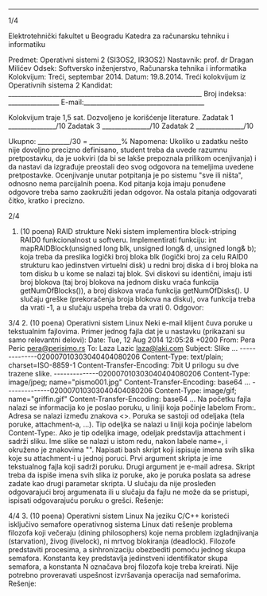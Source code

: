 --------------------------------------------------------------------------------


1/4 
 
Elektrotehnički fakultet u Beogradu 
Katedra za računarsku tehniku i informatiku 
 
Predmet: Operativni sistemi 2 (SI3OS2, IR3OS2) 
Nastavnik: prof. dr Dragan Milićev 
Odsek: Softversko inženjerstvo, Računarska tehnika i informatika 
Kolokvijum: Treći, septembar 2014. 
Datum: 19.8.2014. 
Treći kolokvijum iz Operativnih sistema 2 
Kandidat: _____________________________________________________________ 
Broj indeksa: ________________  E-mail:______________________________________ 
 
Kolokvijum traje 1,5 sat. Dozvoljeno je korišćenje literature. 
Zadatak 1 _______________/10   Zadatak 3 _______________/10 
Zadatak 2 _______________/10    
 
Ukupno: __________/30 = __________% 
Napomena: Ukoliko u zadatku nešto nije dovoljno precizno definisano, student treba da 
uvede razumnu pretpostavku, da je uokviri (da bi se lakše prepoznala prilikom ocenjivanja) i 
da  nastavi  da  izgrađuje  preostali  deo  svog  odgovora  na  temeljima  uvedene  pretpostavke. 
Ocenjivanje unutar potpitanja je po sistemu "sve ili ništa", odnosno nema parcijalnih poena. 
Kod pitanja koja imaju ponuđene odgovore treba samo zaokružiti jedan  odgovor.  Na  ostala 
pitanja odgovarati čitko, kratko i precizno. 
 

2/4 
1. (10 poena) RAID strukture 
Neki  sistem  implementira block-striping RAID0  funkcionalnost  u  softveru.  Implementirati 
funkciju: 
int mapRAIDBlock(unsigned long blk, unsigned long& d, unsigned long& b); 
koja  treba  da  preslika  logički  broj  bloka blk (logički  broj  za  celu  RAID0  strukturu  kao 
jedinstven virtuelni disk) u redni broj diska d i broj bloka na tom disku b u kome se nalazi taj 
blok. Svi diskovi su identični, imaju isti broj blokova (taj broj blokova na jednom disku vraća 
funkcija getNumOfBlocks()), a broj diskova vraća funkcija getNumOfDisks(). U slučaju 
greške (prekoračenja  broja  blokova  na  disku), ova  funkcija treba da  vrati -1, a u slučaju 
uspeha treba da vrati 0. 
Odgovor: 
 
 

3/4 
2. (10 poena) Operativni sistem Linux 
Neki e-mail klijent čuva poruke u tekstualnim fajlovima. Primer jednog fajla dat je u nastavku 
(prikazani su samo relevantni delovi): 
Date: Tue, 12 Aug 2014 12:05:28 +0200 
From: Pera Peric <pera@perisimo.rs> 
To: Laza Lazic <laza@laki.com> 
Subject: Slike 
... 
--------------020007010303040404080206 
Content-Type: text/plain; charset=ISO-8859-1 
Content-Transfer-Encoding: 7bit 
U prilogu su dve trazene slike. 
--------------020007010303040404080206 
Content-Type: image/jpeg; name="pismo001.jpg" 
Content-Transfer-Encoding: base64 
... 
--------------020007010303040404080206 
Content-Type: image/gif; name="griffin.gif" 
Content-Transfer-Encoding: base64 
... 
Na početku fajla nalazi se informacija ko je poslao poruku, u liniji koja počinje labelom 
From:.  Adresa  se  nalazi  između  znakova <>.  Poruka  se  sastoji  od  odeljaka  (tela  poruke, 
attachment-a, ...). Tip odeljka se nalazi u liniji koja počinje labelom Content-Type:. Ako je 
tip  odeljka image, odeljak predstavlja attachment i sadrži sliku. Ime slike se nalazi u istom 
redu, nakon labele name=, i okruženo je znakovima "". 
Napisati  bash  skript  koji  ispisuje  imena  svih  slika  koje  su  attachment-i  u  jednoj  poruci.  Prvi 
argument skripta je ime tekstualnog fajla koji sadrži poruku. Drugi argument je e-mail adresa. 
Skript treba da ispiše imena svih slika iz poruke, ako je poruka poslata sa adrese zadate kao 
drugi parametar skripta. U slučaju da nije prosleđen odgovarajući broj argumenata ili u slučaju 
da fajlu ne može da se pristupi, ispisati odgovarajuću poruku o grešci. 
Rešenje: 
 

4/4 
3. (10 poena) Operativni sistem Linux 
Na  jeziku  C/C++  koristeći isključivo semafore  operativnog  sistema  Linux dati  rešenje 
problema  filozofa  koji  večeraju  (dining philosophers)  koje  nema  problem  izgladnjivanja 
(starvation), živog (livelock), ni mrtvog blokiranja (deadlock). Filozofe predstaviti procesima, 
a  sinhronizaciju  obezbediti  pomoću  jednog skupa  semafora.  Konstanta key predstavlja 
jedinstveni  identifikator  skupa  semafora,  a  konstanta N označava  broj  filozofa  koje  treba 
kreirati. Nije potrebno proveravati uspešnost izvršavanja operacija nad semaforima. 
Rešenje: 